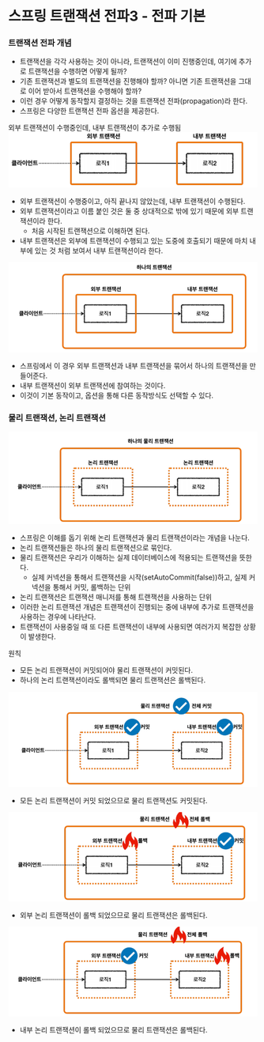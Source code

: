 # 스프링 트랜잭션 전파3 - 전파 기본

### 트랜잭션 전파 개념 

- 트랜잭션을 각각 사용하는 것이 아니라, 트랜잭션이 이미 진행중인데, 여기에 추가로 트랜잭션을 수행하면 어떻게 될까?
- 기존 트랜잭션과 별도의 트랜잭션을 진행해야 할까? 아니면 기존 트랜잭션을 그대로 이어 받아서 트랜잭션을 수행해야 할까?
- 이런 경우 어떻게 동작할지 결정하는 것을 트랜잭션 전파(propagation)라 한다.
- 스프링은 다양한 트랜잭션 전파 옵션을 제공한다.

외부 트랜잭션이 수행중인데, 내부 트랜잭션이 추가로 수행됨
![5.png](Image%2F5.png)
- 외부 트랜잭션이 수행중이고, 아직 끝나지 않았는데, 내부 트랜잭션이 수행된다.
- 외부 트랜잭션이라고 이름 붙인 것은 둘 중 상대적으로 밖에 있기 때문에 외부 트랜잭션이라 한다. 
  - 처음 시작된 트랜잭션으로 이해하면 된다.
- 내부 트랜잭션은 외부에 트랜잭션이 수행되고 있는 도중에 호출되기 때문에 마치 내부에 있는 것 처럼 보여서 
  내부 트랜잭션이라 한다.

![6.png](Image%2F6.png)
- 스프링에서 이 경우 외부 트랜잭션과 내부 트랜잭션을 묶어서 하나의 트랜잭션을 만들어준다. 
- 내부 트랜잭션이 외부 트랜잭션에 참여하는 것이다.
- 이것이 기본 동작이고, 옵션을 통해 다른 동작방식도 선택할 수 있다.

### 물리 트랜잭션, 논리 트랜잭션

![7.png](Image%2F7.png)
- 스프링은 이해를 돕기 위해 논리 트랜잭션과 물리 트랜잭션이라는 개념을 나눈다.
- 논리 트랜잭션들은 하나의 물리 트랜잭션으로 묶인다.
- 물리 트랜잭션은 우리가 이해하는 실제 데이터베이스에 적용되는 트랜잭션을 뜻한다. 
  - 실제 커넥션을 통해서 트랜잭션을 시작(setAutoCommit(false))하고, 실제 커넥션을 통해서 커밋, 롤백하는 단위
- 논리 트랜잭션은 트랜잭션 매니저를 통해 트랜잭션을 사용하는 단위
- 이러한 논리 트랜잭션 개념은 트랜잭션이 진행되는 중에 내부에 추가로 트랜잭션을 사용하는 경우에 나타난다.
- 트랜잭션이 사용중일 때 또 다른 트랜잭션이 내부에 사용되면 여러가지 복잡한 상황이 발생한다. 

원칙
- 모든 논리 트랜잭션이 커밋되어야 물리 트랜잭션이 커밋된다.
- 하나의 논리 트랜잭션이라도 롤백되면 물리 트랜잭션은 롤백된다.

![8.png](Image%2F8.png)
- 모든 논리 트랜잭션이 커밋 되었으므로 물리 트랜잭션도 커밋된다.

![9.png](Image%2F9.png)
- 외부 논리 트랜잭션이 롤백 되었으므로 물리 트랜잭션은 롤백된다.

![10.png](Image%2F10.png)
- 내부 논리 트랜잭션이 롤백 되었으므로 물리 트랜잭션은 롤백된다.





